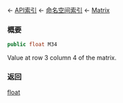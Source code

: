 ← [API索引](Api-Index) ← [命名空间索引](Namespace-Index) ← [Matrix](VRageMath.Matrix)

### 概要

```csharp
public float M34
```

Value at row 3 column 4 of the matrix.

### 返回

[float](https://docs.microsoft.com/en-us/dotnet/api/System.Single?view=netframework-4.6)

